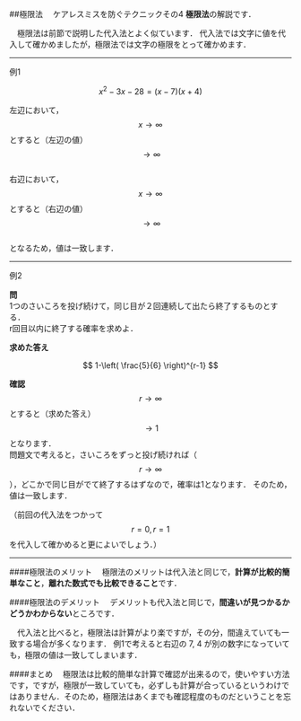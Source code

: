 ##極限法
　ケアレスミスを防ぐテクニックその4 **極限法**の解説です．

　極限法は前節で説明した代入法とよく似ています．
代入法では文字に値を代入して確かめましたが，極限法では文字の極限をとって確かめます．

***


例1

$$
x^2-3x-28=(x-7)(x+4)
$$

左辺において， $$x\to \infty$$ とすると（左辺の値） $$\to \infty$$  
右辺において， $$x\to \infty$$ とすると（右辺の値） $$\to \infty$$  
となるため，値は一致します．

***
例2
  
**問**  
1つのさいころを投げ続けて，同じ目が２回連続して出たら終了するものとする．  
r回目以内に終了する確率を求めよ．

**求めた答え**

$$
1-\left( \frac{5}{6} \right)^{r-1}
$$

**確認**  
$$r\to \infty$$ とすると（求めた答え）$$\to 1$$ となります．  
問題文で考えると，さいころをずっと投げ続ければ（$$r\to \infty$$），どこかで同じ目がでて終了するはずなので，確率は1となります．
そのため，値は一致します．

（前回の代入法をつかって$$r=0, r=1$$を代入して確かめると更によいでしょう．）


***
####極限法のメリット
　極限法のメリットは代入法と同じで，**計算が比較的簡単なこと**，**離れた数式でも比較できること**です．

####極限法のデメリット
　デメリットも代入法と同じで，**間違いが見つかるかどうかわからない**ところです．

　代入法と比べると，極限法は計算がより楽ですが，その分，間違えていても一致する場合が多くなります．
例1で考えると右辺の 7, 4 が別の数字になっていても，極限の値は一致してしまいます．

####まとめ
　極限法は比較的簡単な計算で確認が出来るので，使いやすい方法です，ですが，極限が一致していても，必ずしも計算が合っているというわけではありません．そのため，極限法はあくまでも確認程度のものだということを忘れないでください．

